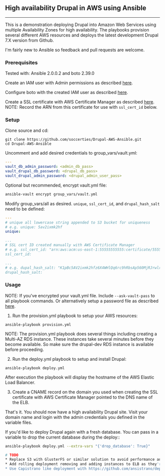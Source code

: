 ## High availability Drupal in AWS using Ansible
-----------------------------------------------

This is a demonstration deploying Drupal into Amazon Web Services using multiple Availability Zones for high availability.
The playbooks provision several different AWS resources and deploys the latest development Drupal 7.X version from Github.

I'm fairly new to Ansible so feedback and pull requests are welcome.

### Prerequisites

Tested with: Ansible 2.0.0.2 and boto 2.39.0

Create an IAM user with Admin permissions as described [here](http://docs.aws.amazon.com/IAM/latest/UserGuide/getting-started_create-admin-group.html).

Configure boto with the created IAM user as described [here](http://boto.readthedocs.org/en/latest/boto_config_tut.html).

Create a SSL certificate with AWS Certificate Manager as described [here](http://docs.aws.amazon.com/acm/latest/userguide/gs-acm-request.html).
NOTE: Record the ARN from this certificate for use with `ssl_cert_id` below.

### Setup

Clone source and cd:

    git clone https://github.com/soccerties/Drupal-AWS-Ansible.git
    cd Drupal-AWS-Ansible

Uncomment and add desired credentials to group_vars/vault.yml:
```yml
---
vault_db_admin_password: <admin_db_pass>
vault_drupal_db_password: <drupal_db_pass>
vault_drupal_admin_password: <drupal_admin_user_pass>
```
Optional but recommended, encrypt vault.yml file:
```bash
ansible-vault encrypt group_vars/vault.yml
```

Modify group_vars/all as desired. `unique`, `ssl_cert_id`, and `drupal_hash_salt` need to be defined:
```yml
---
# unique all lowercase string appended to S3 bucket for uniqueness
# e.g. unique: 5av2ixmk2hf
unique:

...
# SSL cert ID created manually with AWS Certificate Manager
# e.g. ssl_cert_id: "arn:aws:acm:us-east-1:55555555555:certificate/55555555-5555-5555-5555-555555555555"
ssl_cert_id: 

...
# e.g. dupal_hash_salt: "K1pBc5AV2ixmk2hfz6X4WHlQq6rc9hRbsAp560MjRJrwlrbPw7bqIOlT-ji6ZRL645gomyXqSQ"
drupal_hash_salt: 
```

### Usage

NOTE: If you've encrypted your vault.yml file. Include ``--ask-vault-pass`` to all playbook commands. Or alternatively setup a password file as described [here](http://docs.ansible.com/ansible/playbooks_vault.html#running-a-playbook-with-vault).

1. Run the provision.yml playbook to setup your AWS resources:
```
ansible-playbook provision.yml
```

NOTE: The provision.yml playbook does several things including creating a Multi-AZ RDS instance. These instances take several minutes before they become available. So make sure the drupal-dev RDS instance is available before proceeding.

2. Run the deploy.yml playbook to setup and install Drupal:
```
ansible-playbook deploy.yml
```

After execution the playbook will display the hostname of the AWS Elastic Load Balancer.

3. Create a CNAME record on the domain you used when creating the SSL certificate with AWS Certificate Manager pointed to the DNS name of the ELB.

That's it. You should now have a high availability Drupal site. Visit your domain name and login with the admin credentials you defined in the variable files.

If you'd like to deploy Drupal again with a fresh database. You can pass in a variable to drop the current database during the deploy::
```bash
ansible-playbook deploy.yml --extra-vars "{'drop_database': True}"

# TODO
* Replace S3 with GlusterFS or similar solution to avoid performance and "eventual consistency" issues with S3 buckets.
* Add rolling deployment removing and adding instances to ELB as they're updated
* Use Capistrano like deployment with https://github.com/ansistrano/deploy
